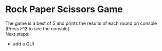 # Rock Paper Scissors Game

The game is a best of 5 and prints the results of each round on console (Press F12 to see the console)<br/>
Next steps:

- add a GUI
